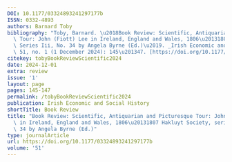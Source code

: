 ```yaml
---
DOI: 10.1177/03324893241297177b
ISSN: 0332-4893
authors: Barnard Toby
bibliography: "Toby, Barnard. \u2018Book Review: Scientific, Antiquarian and Picturesque\
  \ Tour: John (Fiott) Lee in Ireland, England and Wales, 1806\u20131807 Hakluyt Society,\
  \ Series Iii, No. 34 by Angela Byrne (Ed.)\u2019. _Irish Economic and Social History_\
  \ 51, no. 1 (1 December 2024): 145\u201347. [https://doi.org/10.1177/03324893241297177b](https://doi.org/10.1177/03324893241297177b)."
citekey: tobyBookReviewScientific2024
date: 2024-12-01
extra: review
issue: '1'
layout: page
pages: 145-147
permalink: /tobyBookReviewScientific2024
publication: Irish Economic and Social History
shortTitle: Book Review
title: "Book Review: Scientific, Antiquarian and Picturesque Tour: John (Fiott) Lee\
  \ in Ireland, England and Wales, 1806\u20131807 Hakluyt Society, series iii, no.\
  \ 34 by Angela Byrne (Ed.)"
type: journalArticle
url: https://doi.org/10.1177/03324893241297177b
volume: '51'
---
```

